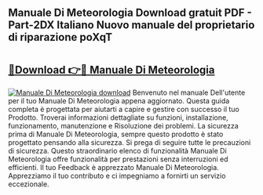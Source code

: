 ## Manuale Di Meteorologia Download gratuit PDF - Part-2DX Italiano Nuovo manuale del proprietario di riparazione poXqT

# <h2><a href="http://df9n9f.blite.top/?on=Manuale+Di+Meteorologia">🔗Download 👉🔴 Manuale Di Meteorologia</a></h2>

[![Manuale Di Meteorologia download](https://i.imgur.com/lujVjoI.png)](http://df9n9f.blite.top/?on=Manuale+Di+Meteorologia)
Benvenuto nel manuale Dell'utente per il tuo Manuale Di Meteorologia appena aggiornato. Questa guida completa è progettata per aiutarti a capire e gestire con successo il tuo Prodotto. Troverai informazioni dettagliate su funzioni, installazione, funzionamento, manutenzione e Risoluzione dei problemi. La sicurezza prima di Manuale Di Meteorologia, sempre questo prodotto è stato progettato pensando alla sicurezza. Si prega di seguire tutte le precauzioni di sicurezza. Questo straordinario elenco di funzionalità Manuale Di Meteorologia offre funzionalità per prestazioni senza interruzioni ed efficienti. Il tuo Feedback è apprezzato Manuale Di Meteorologia. Apprezziamo il tuo contributo e ci impegniamo a fornirti un servizio eccezionale.
